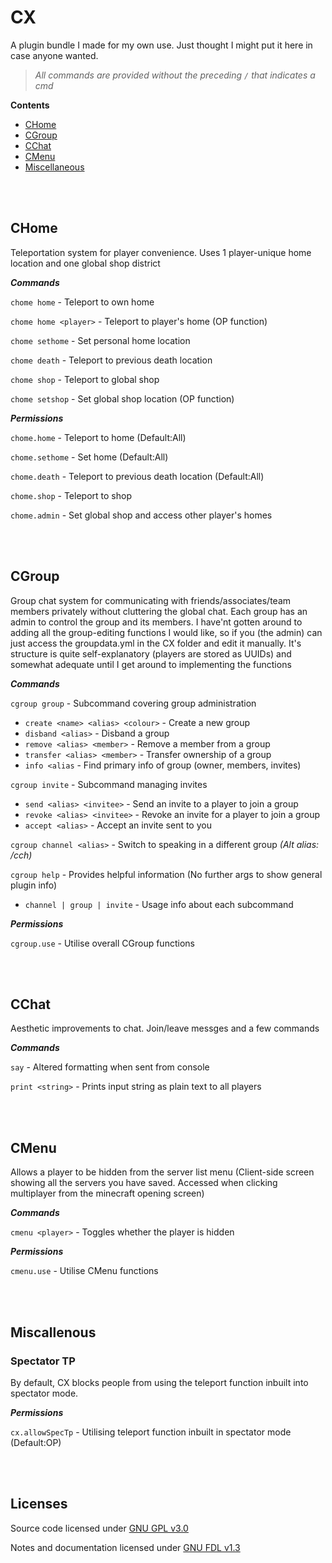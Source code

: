 # CX

A plugin bundle I made for my own use. Just thought I might put it here in case anyone wanted.

> *All commands are provided without the preceding `/` that indicates a cmd*

**Contents**

* [CHome](#chome)
* [CGroup](#cgroup)
* [CChat](#cchat)
* [CMenu](#cmenu)
* [Miscellaneous](#miscallenous)

<br></br>

## CHome

Teleportation system for player convenience. Uses 1 player-unique home location and one global shop district

***Commands***

`chome home` - Teleport to own home

`chome home <player>` - Teleport to player's home (OP function)

`chome sethome` - Set personal home location

`chome death` - Teleport to previous death location

`chome shop` - Teleport to global shop

`chome setshop` - Set global shop location (OP function)

***Permissions***

`chome.home` - Teleport to home (Default:All)

`chome.sethome` - Set home (Default:All)

`chome.death` - Teleport to previous death location (Default:All)

`chome.shop` - Teleport to shop

`chome.admin` - Set global shop and access other player's homes

<br></br>

## CGroup

Group chat system for communicating with friends/associates/team members privately without cluttering the global chat.
Each group has an admin to control the group and its members. I have'nt gotten around to adding all the group-editing
functions I would like, so if you (the admin) can just access the groupdata.yml in the CX folder and edit it manually.
It's structure is quite self-explanatory (players are stored as UUIDs) and somewhat adequate until I get around to
implementing the functions

***Commands***

`cgroup group` - Subcommand covering group administration

* `create <name> <alias> <colour>` - Create a new group
* `disband <alias>` - Disband a group
* `remove <alias> <member>` - Remove a member from a group
* `transfer <alias> <member>` - Transfer ownership of a group
* `info <alias` - Find primary info of group (owner, members, invites)

`cgroup invite` - Subcommand managing invites

* `send <alias> <invitee>` - Send an invite to a player to join a group
* `revoke <alias> <invitee>` - Revoke an invite for a player to join a group
* `accept <alias>` - Accept an invite sent to you

`cgroup channel <alias>` - Switch to speaking in a different group *(Alt alias: /cch)*

`cgroup help` - Provides helpful information (No further args to show general plugin info)

* `channel | group | invite` - Usage info about each subcommand

***Permissions***

`cgroup.use` - Utilise overall CGroup functions

<br></br>

## CChat

Aesthetic improvements to chat. Join/leave messges and a few commands

***Commands***

`say` - Altered formatting when sent from console

`print <string>` - Prints input string as plain text to all players

<br></br>

## CMenu

Allows a player to be hidden from the server list menu (Client-side screen showing all the servers you have saved.
Accessed when clicking multiplayer from the minecraft opening screen)

***Commands***

`cmenu <player>` - Toggles whether the player is hidden

***Permissions***

`cmenu.use` - Utilise CMenu functions

<br></br>

## Miscallenous

### Spectator TP

By default, CX blocks people from using the teleport function inbuilt into spectator mode.

***Permissions***

`cx.allowSpecTp` - Utilising teleport function inbuilt in spectator mode (Default:OP)

<br></br>

## Licenses

Source code licensed under [GNU GPL v3.0](./LICENSE)

Notes and documentation licensed under [GNU FDL v1.3](./LICENSE-Documents)
